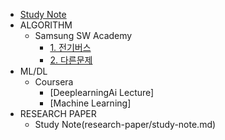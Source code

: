 * [Study Note](README.md)
* ALGORITHM
  * Samsung SW Academy
    * [1. 전기버스](algorithm/untitled.md)
    * [2. 다른문제](algorithm/2..md)
* ML/DL
  * Coursera
    * [DeeplearningAi Lecture]
    * [Machine Learning]
* RESEARCH PAPER
  * Study Note(research-paper/study-note.md)

